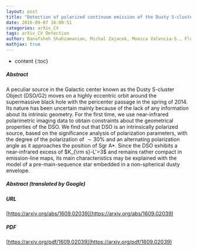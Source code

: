 ```yaml
---
layout: post
title: "Detection of polarized continuum emission of the Dusty S-cluster Object"
date: 2016-09-07 16:00:51
categories: arXiv_CV
tags: arXiv_CV Detection
author: Banafsheh Shahzamanian, Michal Zajacek, Monica Valencia-S., Florian Peissker, Andreas Eckart, Nadeen Sabha, Marzieh Parsa
mathjax: true
---
```


* content
{:toc}

##### Abstract
A peculiar source in the Galactic center known as the Dusty S-cluster Object (DSO/G2) moves on a highly eccentric orbit around the supermassive black hole with the pericenter passage in the spring of 2014. Its nature has been uncertain mainly because of the lack of any information about its intrinsic geometry. For the first time, we use near-infrared polarimetric imaging data to obtain constraints about the geometrical properties of the DSO. We find out that DSO is an intrinsically polarized source, based on the significance analysis of polarization parameters, with the degree of the polarization of $\sim 30\%$ and an alternating polarization angle as it approaches the position of Sgr A*. Since the DSO exhibits a near-infrared excess of $K_{\rm s}-L'>3$ and remains rather compact in emission-line maps, its main characteristics may be explained with the model of a pre-main-sequence star embedded in a non-spherical dusty envelope.

##### Abstract (translated by Google)


##### URL
[https://arxiv.org/abs/1609.02039](https://arxiv.org/abs/1609.02039)

##### PDF
[https://arxiv.org/pdf/1609.02039](https://arxiv.org/pdf/1609.02039)

